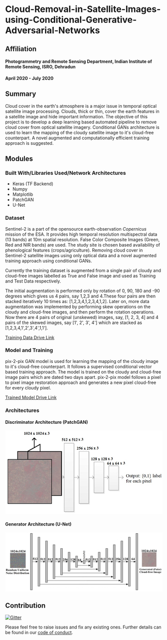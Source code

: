 # Cloud-Removal-in-Satellite-Images-using-Conditional-Generative-Adversarial-Networks

## Affiliation
#### Photogrammetry and Remote Sensing Department, Indian Institute of Remote Sensing, ISRO, Dehradun
#### April 2020 - July 2020

## Summary

Cloud cover in the earth's atmosphere is a major issue in temporal optical satellite image processing. Clouds, thick or thin, cover the earth features in a satellite image and hide important information. The objective of this project is to develop a deep learning based automated pipeline to remove cloud cover from optical satellite imagery. Conditional GANs architecture is used to learn the mapping of the cloudy satellite image to it's cloud-free counterpart. A novel augmented and computationally efficient training approach is suggested.

## Modules

### Built With/Libraries Used/Network Architectures

* Keras (TF Backend)
* Numpy
* Matplotlib
* PatchGAN
* U-Net

### Dataset

Sentinel-2 is a part of the opensource earth-observation *Copernicus* mission of the ESA. It provides high temporal resolution multispectral data (13 bands) at 10m spatial resolution. False Color Composite Images (Green, Red and NIR bands) are used. The study site is chosen based availability of phenological features (crops/agriculture). 
Removing cloud cover in Sentinel-2 satellite images using only optical data and a novel augmented training approach using conditional GANs.

Currently the training dataset is augmented from a single pair of cloudy and cloud-free images labelled as True and False image and used as Training and Test Data respectively.

The initial augmentation is performed only by rotation of 0, 90, 180 and -90 degrees which gives us 4 pairs, say 1,2,3 and 4.These four pairs are then stacked iteratively 10 times as: [1,2,3,4,1,2,3,4,1,2].
Later on, more data augmentation was implemented by performing skew operations on the cloudy and cloud-free images, and then perform the rotation operations. Now there are 4 pairs of original (unskewed) images, say, [1, 2, 3, 4] and 4 pairs of the skewed images, say [1', 2', 3', 4'] which are stacked as [1,2,3,4,1',2',3',4',1,1'].

[Training Data Drive Link](https://drive.google.com/file/d/1dJqHhZUHgYrf0_42CBswJklQgxsApAXQ/view?usp=sharing)

### Model and Training 

pix-2-pix GAN model is used for learning the mapping of the cloudy image to it's cloud-free counterpart. It follows a supervised conditional vector based training approach. The model is trained on the cloudy and cloud-free image pairs which are dated two days apart. pix-2-pix model follows a pixel to pixel image restoration approach and generates a new pixel cloud-free for every cloudy pixel.

[Trained Model Drive Link](https://drive.google.com/drive/folders/1kmXGRGnV4Lj8zRIoLWPp7FLGhNDf7bKQ?usp=sharing)

### Architectures 

#### Discriminator Architecture (PatchGAN)

![Proposed U-Net Generator for the pix2pix GAN](https://github.com/Chintan2108/Cloud-Removal-in-Satellite-Images-using-Conditional-Generative-Adversarial-Networks/blob/master/network%20architectures/discriminator_.png)

#### Generator Architecture (U-Net)

![Proposed PatchGAN Discriminator for the pix2pix GAN](https://github.com/Chintan2108/Cloud-Removal-in-Satellite-Images-using-Conditional-Generative-Adversarial-Networks/blob/master/network%20architectures/generator_new__.jpg)

## Contribution

[![Gitter](https://badges.gitter.im/Cloud-Removal-in-Satellite-Images-using-GANs/community.svg)](https://gitter.im/Cloud-Removal-in-Satellite-Images-using-GANs/community?utm_source=badge&utm_medium=badge&utm_campaign=pr-badge)

Please feel free to raise issues and fix any existing ones. Further details can be found in our [code of conduct](https://github.com/Chintan2108/Cloud-Removal-in-Satellite-Images-using-Conditional-Generative-Adversarial-Networks/blob/master/CODE_OF_CONDUCT.md).
